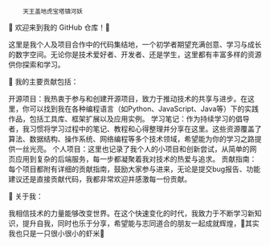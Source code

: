         天王盖地虎宝塔镇河妖
🦐 欢迎来到我的 GitHub 仓库！🦐

这里是我个人及项目合作中的代码集结地，一个初学者期望充满创意、学习与成长的数字空间。无论你是技术爱好者、开发者、还是学生，这里都有丰富多样的资源供你探索和学习。

🌟 我的主要贡献包括：

开源项目：我热衷于参与和创建开源项目，致力于推动技术的共享与进步。在这里，你可以找到我在各种编程语言（如Python、JavaScript、Java等）下的实践作品，包括工具库、框架扩展以及应用实例。
学习笔记：作为持续学习的倡导者，我习惯将学习过程中的笔记、教程和心得整理并分享在这里。这些资源覆盖了算法、数据结构、操作系统、网络编程等多个技术领域，希望能为你的学习之路提供一丝光亮。
个人项目：这里也记录了我个人的小项目和创新尝试，从简单的网页应用到复杂的后端服务，每一步都凝聚着我对技术的热爱与追求。
贡献指南：每个项目都附有详细的贡献指南，鼓励大家参与进来，无论是提交bug报告、功能建议还是直接贡献代码，我都非常欢迎并感激每一份贡献。

🌈 关于我：

我相信技术的力量能够改变世界。在这个快速变化的时代，我致力于不断学习新知识，提升自我，同时也乐于分享，希望能与志同道合的朋友一起成就辉煌，🦐其实我也只是一只很小很小的虾米🦐
